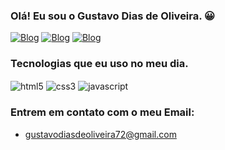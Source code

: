 ### Olá! Eu sou o Gustavo Dias de Oliveira. 😀

[![Blog](https://img.shields.io/badge/Instagram-E4405F?style=for-the-badge&logo=instagram&logoColor=white)](https://www.instagram.com/gustavodevfront/)
[![Blog](https://img.shields.io/badge/LinkedIn-0077B5?style=for-the-badge&logo=linkedin&logoColor=white)](https://www.facebook.com/gustavodiasdeoliveira.oliveira.1)
[![Blog](https://img.shields.io/badge/Facebook-1877F2?style=for-the-badge&logo=facebook&logoColor=white)](https://www.facebook.com/gustavodiasdeoliveira.oliveira.1)


### Tecnologias que eu uso no meu dia.

<div style="display: inline-block">
    <img align="center" alt="html5" src="https://img.shields.io/badge/HTML5-E34F26?style=for-the-badge&logo=html5&logoColor=white"/>
    <img align="center" alt="css3" src="https://img.shields.io/badge/CSS3-1572B6?style=for-the-badge&logo=css3&logoColor=white"/>
    <img align="center" alt="javascript" src="https://img.shields.io/badge/JavaScript-F7DF1E?style=for-the-badge&logo=javascript&logoColor=black"/>
</div>


### Entrem em contato com o meu Email: 
- gustavodiasdeoliveira72@gmail.com
